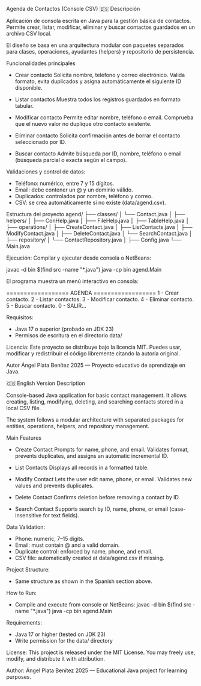 Agenda de Contactos (Console CSV)
🇪🇸 Descripción

Aplicación de consola escrita en Java para la gestión básica de contactos.
Permite crear, listar, modificar, eliminar y buscar contactos guardados en un archivo CSV local.

El diseño se basa en una arquitectura modular con paquetes separados para clases, operaciones, ayudantes (helpers) y repositorio de persistencia.

Funcionalidades principales

* Crear contacto
Solicita nombre, teléfono y correo electrónico.
Valida formato, evita duplicados y asigna automáticamente el siguiente ID disponible.

* Listar contactos
Muestra todos los registros guardados en formato tabular.

* Modificar contacto
Permite editar nombre, teléfono o email.
Comprueba que el nuevo valor no duplique otro contacto existente.

* Eliminar contacto
Solicita confirmación antes de borrar el contacto seleccionado por ID.

* Buscar contacto
Admite búsqueda por ID, nombre, teléfono o email (búsqueda parcial o exacta según el campo).

Validaciones y control de datos:
- Teléfono: numérico, entre 7 y 15 dígitos.
- Email: debe contener un @ y un dominio válido.
- Duplicados: controlados por nombre, teléfono y correo.
- CSV: se crea automáticamente si no existe (data/agend.csv).

Estructura del proyecto
agend/
 ├── classes/
 │   └── Contact.java
 │
 ├── helpers/
 │   ├── ConHelp.java
 │   ├── FileHelp.java
 │   ├── TableHelp.java
 │
 ├── operations/
 │   ├── CreateContact.java
 │   ├── ListContacts.java
 │   ├── ModifyContact.java
 │   ├── DeleteContact.java
 │   └── SearchContact.java
 │
 ├── repository/
 │   └── ContactRepository.java
 │
 ├── Config.java
 └── Main.java

Ejecución:
Compilar y ejecutar desde consola o NetBeans:

javac -d bin $(find src -name "*.java")
java -cp bin agend.Main


El programa muestra un menú interactivo en consola:

================== AGENDA ==================
1 - Crear contacto.
2 - Listar contactos.
3 - Modificar contacto.
4 - Eliminar contacto.
5 - Buscar contacto.
0 - SALIR...

Requisitos:
- Java 17 o superior (probado en JDK 23)
- Permisos de escritura en el directorio data/

Licencia:
Este proyecto se distribuye bajo la licencia MIT.
Puedes usar, modificar y redistribuir el código libremente citando la autoría original.

Autor
Ángel Plata Benítez
2025 — Proyecto educativo de aprendizaje en Java.

🇬🇧 English Version
Description

Console-based Java application for basic contact management.
It allows creating, listing, modifying, deleting, and searching contacts stored in a local CSV file.

The system follows a modular architecture with separated packages for entities, operations, helpers, and repository management.

Main Features

* Create Contact
Prompts for name, phone, and email.
Validates format, prevents duplicates, and assigns an automatic incremental ID.

* List Contacts
Displays all records in a formatted table.

* Modify Contact
Lets the user edit name, phone, or email.
Validates new values and prevents duplicates.

* Delete Contact
Confirms deletion before removing a contact by ID.

* Search Contact
Supports search by ID, name, phone, or email (case-insensitive for text fields).

Data Validation:
- Phone: numeric, 7–15 digits.
- Email: must contain @ and a valid domain.
- Duplicate control: enforced by name, phone, and email.
- CSV file: automatically created at data/agend.csv if missing.

Project Structure:
- Same structure as shown in the Spanish section above.

How to Run:
- Compile and execute from console or NetBeans:
javac -d bin $(find src -name "*.java")
java -cp bin agend.Main

Requirements:
- Java 17 or higher (tested on JDK 23)
- Write permission for the data/ directory

License:
This project is released under the MIT License.
You may freely use, modify, and distribute it with attribution.

Author:
Ángel Plata Benítez
2025 — Educational Java project for learning purposes.
